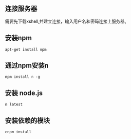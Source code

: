 ## 连接服务器
需要先下载xshell,并建立连接，输入用户名和密码连接上服务器。
## 安装npm
```
apt-get install npm
```
## 通过npm安装n
```
npm install n -g
```
## 安装 node.js
```
n latest
```
## 安装依赖的模块
```
cnpm install
```

